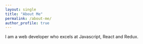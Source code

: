 ```yaml
---
layout: single
title: "About Me"
permalink: /about-me/
author_profile: true
---
```


I am a web developer who excels at Javascript, React and Redux.
